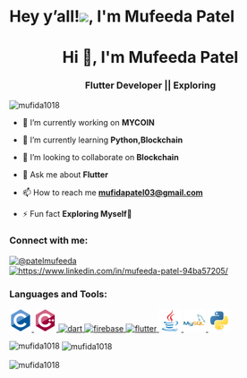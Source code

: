 # Hey y’all!<img src="https://raw.githubusercontent.com/MartinHeinz/MartinHeinz/master/wave.gif" width="30px">, I'm Mufeeda Patel

 <h1 align="center">Hi 👋, I'm Mufeeda Patel</h1>
<h3 align="center">Flutter Developer || Exploring</h3>

<p align="left"> <img src="https://komarev.com/ghpvc/?username=mufida1018&label=Profile%20views&color=0e75b6&style=flat" alt="mufida1018" /> </p>

- 🔭 I’m currently working on **MYCOIN**

- 🌱 I’m currently learning **Python,Blockchain**

- 👯 I’m looking to collaborate on **Blockchain**

- 💬 Ask me about **Flutter**

- 📫 How to reach me **mufidapatel03@gmail.com**

- ⚡ Fun fact **Exploring Myself🤪**

<h3 align="left">Connect with me:</h3>
<p align="left">
<a href="https://twitter.com/@patelmufeeda" target="blank"><img align="center" src="https://raw.githubusercontent.com/rahuldkjain/github-profile-readme-generator/master/src/images/icons/Social/twitter.svg" alt="@patelmufeeda" height="30" width="40" /></a>
<a href="https://linkedin.com/in/https://www.linkedin.com/in/mufeeda-patel-94ba57205/" target="blank"><img align="center" src="https://raw.githubusercontent.com/rahuldkjain/github-profile-readme-generator/master/src/images/icons/Social/linked-in-alt.svg" alt="https://www.linkedin.com/in/mufeeda-patel-94ba57205/" height="30" width="40" /></a>
</p>

<h3 align="left">Languages and Tools:</h3>
<p align="left"> <a href="https://www.cprogramming.com/" target="_blank" rel="noreferrer"> <img src="https://raw.githubusercontent.com/devicons/devicon/master/icons/c/c-original.svg" alt="c" width="40" height="40"/> </a> <a href="https://www.w3schools.com/cpp/" target="_blank" rel="noreferrer"> <img src="https://raw.githubusercontent.com/devicons/devicon/master/icons/cplusplus/cplusplus-original.svg" alt="cplusplus" width="40" height="40"/> </a> <a href="https://dart.dev" target="_blank" rel="noreferrer"> <img src="https://www.vectorlogo.zone/logos/dartlang/dartlang-icon.svg" alt="dart" width="40" height="40"/> </a> <a href="https://firebase.google.com/" target="_blank" rel="noreferrer"> <img src="https://www.vectorlogo.zone/logos/firebase/firebase-icon.svg" alt="firebase" width="40" height="40"/> </a> <a href="https://flutter.dev" target="_blank" rel="noreferrer"> <img src="https://www.vectorlogo.zone/logos/flutterio/flutterio-icon.svg" alt="flutter" width="40" height="40"/> </a> <a href="https://www.java.com" target="_blank" rel="noreferrer"> <img src="https://raw.githubusercontent.com/devicons/devicon/master/icons/java/java-original.svg" alt="java" width="40" height="40"/> </a> <a href="https://www.mysql.com/" target="_blank" rel="noreferrer"> <img src="https://raw.githubusercontent.com/devicons/devicon/master/icons/mysql/mysql-original-wordmark.svg" alt="mysql" width="40" height="40"/> </a> <a href="https://www.python.org" target="_blank" rel="noreferrer"> <img src="https://raw.githubusercontent.com/devicons/devicon/master/icons/python/python-original.svg" alt="python" width="40" height="40"/> </a> </p>

<p><img align="left" src="https://github-readme-stats.vercel.app/api/top-langs?username=mufida1018&show_icons=true&locale=en&layout=compact" alt="mufida1018" /></p>

<p>&nbsp;<img align="center" src="https://github-readme-stats.vercel.app/api?username=mufida1018&show_icons=true&locale=en" alt="mufida1018" /></p>

<p><img align="center" src="https://github-readme-streak-stats.herokuapp.com/?user=mufida1018&" alt="mufida1018" /></p>
